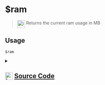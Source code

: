 # $ram
> <img align="top" src="https://upload.wikimedia.org/wikipedia/commons/thumb/e/e4/Infobox_info_icon.svg/160px-Infobox_info_icon.svg.png?20150409153300" alt="image" width="25" height="auto"> Returns the current ram usage in MB
## Usage
```
$ram
```
<details>
<summary>
    
## <img align="top" src="https://cdn4.iconfinder.com/data/icons/iconsimple-logotypes/512/github-512.png" alt="image" width="25" height="auto">  [Source Code](https://github.com/tryforge/ForgeScript-V2/blob/main/src/native/ram.ts)
    
</summary>
    
```ts
/* eslint-disable no-undef */
import { NativeFunction, Return } from "../structures"

export default new NativeFunction({
    name: "$ram",
    version: "1.0.0",
    description: "Returns the current ram usage in MB",
    unwrap: false,
    execute(ctx) {
        return Return.success(process.memoryUsage().heapUsed / (1024 ** 2))
    },
})
```
    
</details>
